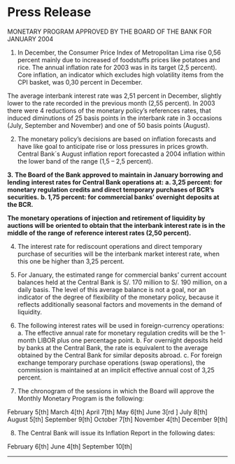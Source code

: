 #                  Press Release

 MONETARY PROGRAM APPROVED BY THE BOARD OF THE BANK FOR JANUARY 2004

1. In December, the Consumer Price Index of Metropolitan Lima rise 0,56 percent mainly
due to increased of foodstuffs prices like potatoes and rice. The annual inflation rate for
2003 was in its target (2,5 percent). Core inflation, an indicator which excludes high
volatility items from the CPI basket, was 0,30 percent in December.

The average interbank interest rate was 2,51 percent in December, slightly lower to the
rate recorded in the previous month (2,55 percent). In 2003 there were 4 reductions of the
monetary policy’s references rates, that induced diminutions of 25 basis points in the
interbank rate in 3 occasions (July, September and November) and one of 50 basis points
(August).

2. The monetary policy’s decisions are based on inflation forecasts and have like goal to
anticipate rise or loss pressures in prices growth. Central Bank´s August inflation report
forecasted a 2004 inflation within the lower band of the range (1,5 – 2,5 percent).

**3.** **The Board of the Bank approved to maintain in January borrowing and lending**
**interest rates for Central Bank operations at:**
**a. 3,25 percent: for monetary regulation credits and direct temporary**
**purchases of BCR’s securities.**
**b. 1,75 percent: for commercial banks’ overnight deposits at the BCR.**

**The monetary operations of injection and retirement of liquidity by auctions will be**
**oriented to obtain that the interbank interest rate is in the middle of the range of**
**reference interest rates (2,50 percent).**

4. The interest rate for rediscount operations and direct temporary purchase of securities will
be the interbank market interest rate, when this one be higher than 3,25 percent.

5. For January, the estimated range for commercial banks’ current account balances held at
the Central Bank is S/. 170 million to S/. 190 million, on a daily basis. The level of this
average balance is not a goal, nor an indicator of the degree of flexibility of the monetary
policy, because it reflects additionally seasonal factors and movements in the demand of
liquidity.

6. The following interest rates will be used in foreign-currency operations:
a. The effective annual rate for monetary regulation credits will be the 1-month
LIBOR plus one percentage point.
b. For overnight deposits held by banks at the Central Bank, the rate is equivalent
to the average obtained by the Central Bank for similar deposits abroad.
c. For foreign exchange temporary purchase operations (swap operations), the
commission is maintained at an implicit effective annual cost of 3,25 percent.

7. The chronogram of the sessions in which the Board will approve the Monthly Monetary
Program is the following:

February 5[th] March 4[th] April 7[th] May 6[th] June 3[rd ] July 8[th]
August 5[th] September 9[th] October 7[th] November 4[th] December 9[th]

8. The Central Bank will issue its Inflation Report in the following dates:

February 6[th]  June 4[th] September 10[th]


-----

